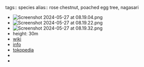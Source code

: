 tags:: species
alias:: rose chestnut, poached egg tree, nagasari

- ![Screenshot 2024-05-27 at 08.19.04.png](https://peach-geographical-bat-397.mypinata.cloud/ipfs/QmQ1YkPs8Bc2NA2nUewxgGHPHHZvarSUHQEhvQabaFihm9)
- ![Screenshot 2024-05-27 at 08.19.22.png](https://peach-geographical-bat-397.mypinata.cloud/ipfs/QmadTSCGfeLi1MG2EgWP8Yn8zUVoE2NCTYHFgpT3cNCTbM)
- ![Screenshot 2024-05-27 at 08.19.32.png](https://peach-geographical-bat-397.mypinata.cloud/ipfs/QmaPygbnK36dA2Fs72uYr4vXi5sgWgPvXZzix377uG5aCv)
- height: 30m
- [wiki](https://en.wikipedia.org/wiki/Mesua_ferrea)
- [info](http://www.plantsofasia.com/index/mesua_ferrea/0-1296)
- [tokopedia](https://www.tokopedia.com/g-grow/bibit-pohon-nagasari-ceylon-ironwood-cobra-saffron-mesua-ferrea?extParam=ivf%3Dfalse%26src%3Dsearch)
-
-